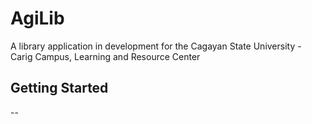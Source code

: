 # AgiLib

A library application in development for the Cagayan State University - Carig Campus, Learning and Resource Center

## Getting Started

--
